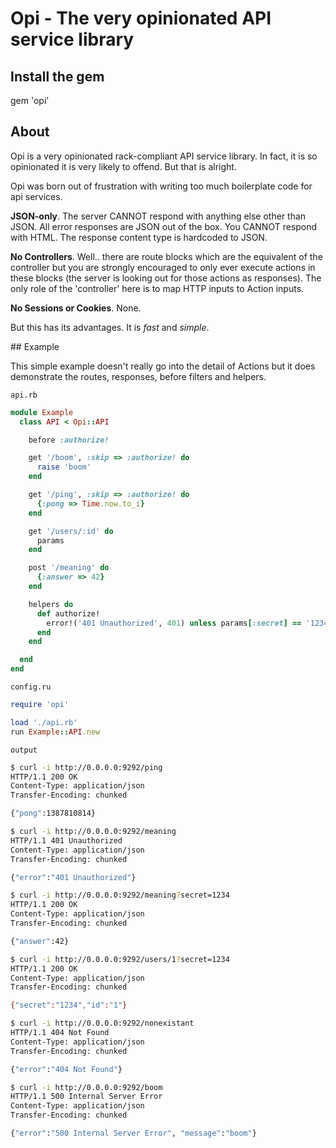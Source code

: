 # Opi - The very opinionated API service library

## Install the gem

gem 'opi'

## About

Opi is a very opinionated rack-compliant API service library.  In fact, it is
so opinionated it is very likely to offend.  But that is alright.

Opi was born out of frustration with writing too much boilerplate code for api
services.

**JSON-only**.  The server CANNOT respond with anything else other than JSON.
All error responses are JSON out of the box.  You CANNOT respond with HTML.
The response content type is hardcoded to JSON.

**No Controllers**.  Well.. there are route blocks which are the equivalent
of the controller but you are strongly encouraged to only ever execute actions
in these blocks (the server is looking out for those actions as responses).
The only role of the 'controller' here is to map HTTP inputs to Action inputs.

**No Sessions or Cookies**.  None.

But this has its advantages.  It is *fast* and *simple*.

## Example

This simple example doesn't really go into the detail of Actions but it does
demonstrate the routes, responses, before filters and helpers.

<code>api.rb</code>

```ruby
module Example
  class API < Opi::API

    before :authorize!

    get '/boom', :skip => :authorize! do
      raise 'boom'
    end

    get '/ping', :skip => :authorize! do
      {:pong => Time.now.to_i}
    end

    get '/users/:id' do
      params
    end

    post '/meaning' do
      {:answer => 42}
    end

    helpers do
      def authorize!
        error!('401 Unauthorized', 401) unless params[:secret] == '1234'
      end
    end

  end
end
```

<code>config.ru</code>

```ruby
require 'opi'

load './api.rb'
run Example::API.new
```

<code>output</code>

```bash
$ curl -i http://0.0.0.0:9292/ping
HTTP/1.1 200 OK
Content-Type: application/json
Transfer-Encoding: chunked

{"pong":1387810814}

$ curl -i http://0.0.0.0:9292/meaning
HTTP/1.1 401 Unauthorized
Content-Type: application/json
Transfer-Encoding: chunked

{"error":"401 Unauthorized"}

$ curl -i http://0.0.0.0:9292/meaning?secret=1234
HTTP/1.1 200 OK
Content-Type: application/json
Transfer-Encoding: chunked

{"answer":42}

$ curl -i http://0.0.0.0:9292/users/1?secret=1234
HTTP/1.1 200 OK
Content-Type: application/json
Transfer-Encoding: chunked

{"secret":"1234","id":"1"}

$ curl -i http://0.0.0.0:9292/nonexistant
HTTP/1.1 404 Not Found
Content-Type: application/json
Transfer-Encoding: chunked

{"error":"404 Not Found"}

$ curl -i http://0.0.0.0:9292/boom
HTTP/1.1 500 Internal Server Error
Content-Type: application/json
Transfer-Encoding: chunked

{"error":"500 Internal Server Error", "message":"boom"}
```